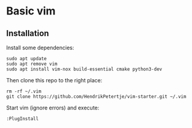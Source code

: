 # Basic vim

## Installation
Install some dependencies:

```
sudo apt update
sudo apt remove vim
sudo apt install vim-nox build-essential cmake python3-dev
```

Then clone this repo to the right place:

```
rm -rf ~/.vim
git clone https://github.com/HendrikPetertje/vim-starter.git ~/.vim
```

Start vim (ignore errors) and execute:

```
:PlugInstall
```
